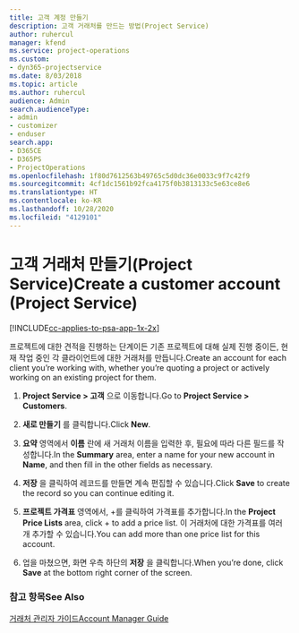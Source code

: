 ```yaml
---
title: 고객 계정 만들기
description: 고객 거래처를 만드는 방법(Project Service)
author: ruhercul
manager: kfend
ms.service: project-operations
ms.custom:
- dyn365-projectservice
ms.date: 8/03/2018
ms.topic: article
ms.author: ruhercul
audience: Admin
search.audienceType:
- admin
- customizer
- enduser
search.app:
- D365CE
- D365PS
- ProjectOperations
ms.openlocfilehash: 1f80d7612563b49765c5d0dc36e0033c9f7c42f9
ms.sourcegitcommit: 4cf1dc1561b92fca4175f0b3813133c5e63ce8e6
ms.translationtype: HT
ms.contentlocale: ko-KR
ms.lasthandoff: 10/28/2020
ms.locfileid: "4129101"
---
```

# <a name="create-a-customer-account-project-service"></a><span data-ttu-id="d39d4-103">고객 거래처 만들기(Project Service)</span><span class="sxs-lookup"><span data-stu-id="d39d4-103">Create a customer account (Project Service)</span></span>

[!INCLUDE[cc-applies-to-psa-app-1x-2x](../includes/cc-applies-to-psa-app-1x-2x.md)]

<span data-ttu-id="d39d4-104">프로젝트에 대한 견적을 진행하는 단계이든 기존 프로젝트에 대해 실제 진행 중이든, 현재 작업 중인 각 클라이언트에 대한 거래처를 만듭니다.</span><span class="sxs-lookup"><span data-stu-id="d39d4-104">Create an account for each client you’re working with, whether you’re quoting a project or actively working on an existing project for them.</span></span>  
  
1.  <span data-ttu-id="d39d4-105">**Project Service > 고객** 으로 이동합니다.</span><span class="sxs-lookup"><span data-stu-id="d39d4-105">Go to **Project Service > Customers**.</span></span>  
  
2.  <span data-ttu-id="d39d4-106">**새로 만들기** 를 클릭합니다.</span><span class="sxs-lookup"><span data-stu-id="d39d4-106">Click **New**.</span></span>  
  
3.  <span data-ttu-id="d39d4-107">**요약** 영역에서 **이름** 란에 새 거래처 이름을 입력한 후, 필요에 따라 다른 필드를 작성합니다.</span><span class="sxs-lookup"><span data-stu-id="d39d4-107">In the **Summary** area, enter a name for your new account in **Name**, and then fill in the other fields as necessary.</span></span>  
  
4.  <span data-ttu-id="d39d4-108">**저장** 을 클릭하여 레코드를 만들면 계속 편집할 수 있습니다.</span><span class="sxs-lookup"><span data-stu-id="d39d4-108">Click **Save** to create the record so you can continue editing it.</span></span>  
  
5.  <span data-ttu-id="d39d4-109">**프로젝트 가격표** 영역에서, +를 클릭하여 가격표를 추가합니다.</span><span class="sxs-lookup"><span data-stu-id="d39d4-109">In the **Project Price Lists** area, click + to add a price list.</span></span> <span data-ttu-id="d39d4-110">이 거래처에 대한 가격표를 여러 개 추가할 수 있습니다.</span><span class="sxs-lookup"><span data-stu-id="d39d4-110">You can add more than one price list for this account.</span></span>  
  
6.  <span data-ttu-id="d39d4-111">업을 마쳤으면, 화면 우측 하단의 **저장** 을 클릭합니다.</span><span class="sxs-lookup"><span data-stu-id="d39d4-111">When you’re done, click **Save** at the bottom right corner of the screen.</span></span>  
  
### <a name="see-also"></a><span data-ttu-id="d39d4-112">참고 항목</span><span class="sxs-lookup"><span data-stu-id="d39d4-112">See Also</span></span>  
 [<span data-ttu-id="d39d4-113">거래처 관리자 가이드</span><span class="sxs-lookup"><span data-stu-id="d39d4-113">Account Manager Guide</span></span>](../psa/account-manager-guide.md)
